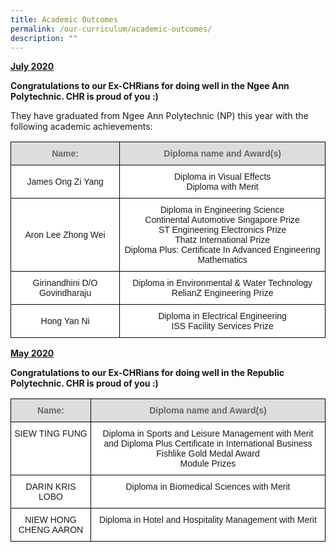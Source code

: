 ```yaml
---
title: Academic Outcomes
permalink: /our-curriculum/academic-outcomes/
description: ""
---
```


<strong><u>July 2020</strong></u>

**Congratulations to our Ex-CHRians for doing well in the Ngee Ann Polytechnic. CHR is proud of you :)**

They have graduated from Ngee Ann Polytechnic (NP) this year with the following academic achievements:

<style type="text/css">
.tg  {border-collapse:collapse;border-spacing:0;}
.tg td{border-color:black;border-style:solid;border-width:1px;font-family:Arial, sans-serif;font-size:14px;
  overflow:hidden;padding:10px 5px;word-break:normal;}
.tg th{border-color:black;border-style:solid;border-width:1px;font-family:Arial, sans-serif;font-size:14px;
  font-weight:normal;overflow:hidden;padding:10px 5px;word-break:normal;}
.tg .tg-feqv{background-color:#DDD;color:#666;font-weight:bold;text-align:center;vertical-align:middle}
.tg .tg-f4yw{background-color:#FFF;text-align:center;vertical-align:middle}
</style>
<table class="tg">
<thead>
  <tr>
    <th class="tg-feqv"><span style="color:#666;background-color:#DDD">Name:</span></th>
    <th class="tg-feqv"><span style="color:#666;background-color:#DDD">Diploma name and Award(s)</span></th>
  </tr>
</thead>
<tbody>
  <tr>
    <td class="tg-f4yw">James Ong Zi Yang</td>
    <td class="tg-f4yw">Diploma in Visual Effects<br>Diploma with Merit</td>
  </tr>
  <tr>
    <td class="tg-f4yw">Aron Lee Zhong Wei</td>
    <td class="tg-f4yw">Diploma in Engineering Science<br>Continental Automotive Singapore Prize<br>ST Engineering Electronics Prize<br>Thatz International Prize<br>Diploma Plus: Certificate In Advanced Engineering Mathematics</td>
  </tr>
  <tr>
    <td class="tg-f4yw"> Girinandhini D/O Govindharaju</td>
    <td class="tg-f4yw"> Diploma in Environmental &amp; Water Technology<br>RelianZ Engineering Prize</td>
  </tr>
  <tr>
    <td class="tg-f4yw"> Hong Yan Ni</td>
    <td class="tg-f4yw"> Diploma in Electrical Engineering<br>ISS Facility Services Prize</td>
  </tr>
</tbody>
</table>



<strong><u>May 2020</u></strong>  
  
**Congratulations to our Ex-CHRians for doing well in the Republic Polytechnic. CHR is proud of you :)**

<style type="text/css">
.tg  {border-collapse:collapse;border-spacing:0;}
.tg td{border-color:black;border-style:solid;border-width:1px;font-family:Arial, sans-serif;font-size:14px;
  overflow:hidden;padding:10px 5px;word-break:normal;}
.tg th{border-color:black;border-style:solid;border-width:1px;font-family:Arial, sans-serif;font-size:14px;
  font-weight:normal;overflow:hidden;padding:10px 5px;word-break:normal;}
.tg .tg-a4yv{background-color:#DDD;color:#666;font-weight:bold;text-align:center;vertical-align:top}
.tg .tg-7yig{background-color:#FFF;text-align:center;vertical-align:top}
</style>
<table class="tg">
<thead>
  <tr>
    <th class="tg-a4yv">Name:</th>
    <th class="tg-a4yv">Diploma name and Award(s)</th>
  </tr>
</thead>
<tbody>
  <tr>
    <td class="tg-7yig">SIEW TING FUNG</td>
    <td class="tg-7yig">Diploma in Sports and Leisure Management with Merit and Diploma Plus Certificate in International Business<br>Fishlike Gold Medal Award<br>Module Prizes</td>
  </tr>
  <tr>
    <td class="tg-7yig">DARIN KRIS LOBO</td>
    <td class="tg-7yig">Diploma in Biomedical Sciences with Merit</td>
  </tr>
  <tr>
    <td class="tg-7yig">NIEW HONG CHENG AARON</td>
    <td class="tg-7yig">Diploma in Hotel and Hospitality Management with Merit</td>
  </tr>
</tbody>
</table>


